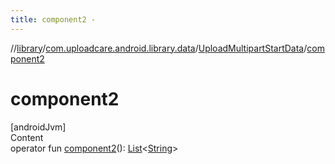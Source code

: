 ```yaml
---
title: component2 -
---
```

//[library](../../index.md)/[com.uploadcare.android.library.data](../index.md)/[UploadMultipartStartData](index.md)/[component2](component2.md)



# component2  
[androidJvm]  
Content  
operator fun [component2](component2.md)(): [List](https://kotlinlang.org/api/latest/jvm/stdlib/kotlin.collections/-list/index.html)<[String](https://kotlinlang.org/api/latest/jvm/stdlib/kotlin/-string/index.html)>  



